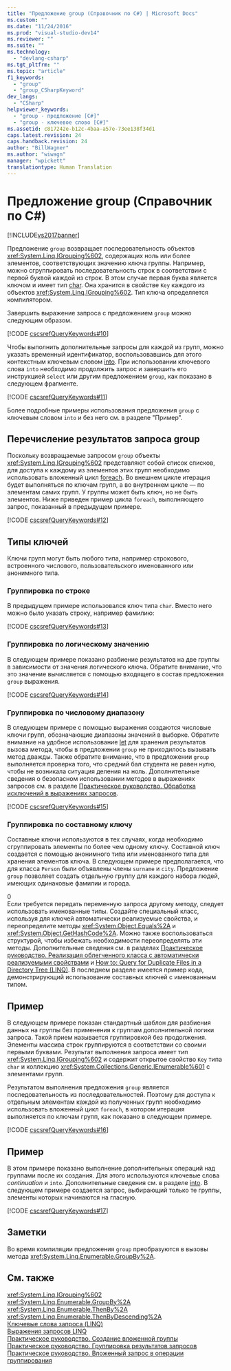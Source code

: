 ```yaml
---
title: "Предложение group (Справочник по C#) | Microsoft Docs"
ms.custom: ""
ms.date: "11/24/2016"
ms.prod: "visual-studio-dev14"
ms.reviewer: ""
ms.suite: ""
ms.technology: 
  - "devlang-csharp"
ms.tgt_pltfrm: ""
ms.topic: "article"
f1_keywords: 
  - "group"
  - "group_CSharpKeyword"
dev_langs: 
  - "CSharp"
helpviewer_keywords: 
  - "group - предложение [C#]"
  - "group - ключевое слово [C#]"
ms.assetid: c817242e-b12c-4baa-a57e-73ee138f34d1
caps.latest.revision: 24
caps.handback.revision: 24
author: "BillWagner"
ms.author: "wiwagn"
manager: "wpickett"
translationtype: Human Translation
---
```

# Предложение group (Справочник по C#)
[!INCLUDE[vs2017banner](../../../csharp/includes/vs2017banner.md)]

Предложение `group` возвращает последовательность объектов <xref:System.Linq.IGrouping%602>, содержащих ноль или более элементов, соответствующих значению ключа группы.  Например, можно сгруппировать последовательность строк в соответствии с первой буквой каждой из строк.  В этом случае первая буква является ключом и имеет тип [char](../../../csharp/language-reference/keywords/char.md). Она хранится в свойстве `Key` каждого из объектов <xref:System.Linq.IGrouping%602>.  Тип ключа определяется компилятором.  
  
 Завершить выражение запроса с предложением `group` можно следующим образом.  
  
 [!CODE [cscsrefQueryKeywords#10](../CodeSnippet/VS_Snippets_VBCSharp/CsCsrefQueryKeywords#10)]  
  
 Чтобы выполнить дополнительные запросы для каждой из групп, можно указать временный идентификатор, воспользовавшись для этого контекстным ключевым словом [into](../../../csharp/language-reference/keywords/into.md).  При использовании ключевого слова `into` необходимо продолжить запрос и завершить его инструкцией `select` или другим предложением `group`, как показано в следующем фрагменте.  
  
 [!CODE [cscsrefQueryKeywords#11](../CodeSnippet/VS_Snippets_VBCSharp/CsCsrefQueryKeywords#11)]  
  
 Более подробные примеры использования предложения `group` с ключевым словом `into` и без него см. в разделе "Пример".  
  
## Перечисление результатов запроса group  
 Поскольку возвращаемые запросом `group` объекты <xref:System.Linq.IGrouping%602> представляют собой список списков, для доступа к каждому из элементов этих групп необходимо использовать вложенный цикл [foreach](../../../csharp/language-reference/keywords/foreach-in.md).  Во внешнем цикле итерация будет выполняться по ключам групп, а во внутреннем цикле — по элементам самих групп.  У группы может быть ключ, но не быть элементов.  Ниже приведен пример цикла `foreach`, выполняющего запрос, показанный в предыдущем примере.  
  
 [!CODE [cscsrefQueryKeywords#12](../CodeSnippet/VS_Snippets_VBCSharp/CsCsrefQueryKeywords#12)]  
  
## Типы ключей  
 Ключи групп могут быть любого типа, например строкового, встроенного числового, пользовательского именованного или анонимного типа.  
  
### Группировка по строке  
 В предыдущем примере использовался ключ типа `char`.  Вместо него можно было указать строку, например фамилию:  
  
 [!CODE [cscsrefQueryKeywords#13](../CodeSnippet/VS_Snippets_VBCSharp/CsCsrefQueryKeywords#13)]  
  
### Группировка по логическому значению  
 В следующем примере показано разбиение результатов на две группы в зависимости от значения логического ключа.  Обратите внимание, что это значение вычисляется с помощью входящего в состав предложения `group` выражения.  
  
 [!CODE [cscsrefQueryKeywords#14](../CodeSnippet/VS_Snippets_VBCSharp/CsCsrefQueryKeywords#14)]  
  
### Группировка по числовому диапазону  
 В следующем примере с помощью выражения создаются числовые ключи групп, обозначающие диапазоны значений в выборке.  Обратите внимание на удобное использование [let](../../../csharp/language-reference/keywords/let-clause.md) для хранения результатов вызова метода, чтобы в предложении `group` не приходилось вызывать метод дважды.  Также обратите внимание, что в предложении `group` выполняется проверка того, что средний бал студента не равен нулю, чтобы не возникала ситуация деления на ноль.  Дополнительные сведения о безопасном использовании методов в выражениях запросов см. в разделе [Практическое руководство. Обработка исключений в выражениях запросов](../../../csharp/programming-guide/linq-query-expressions/how-to-handle-exceptions-in-query-expressions.md).  
  
 [!CODE [cscsrefQueryKeywords#15](../CodeSnippet/VS_Snippets_VBCSharp/CsCsrefQueryKeywords#15)]  
  
### Группировка по составному ключу  
 Составные ключи используются в тех случаях, когда необходимо сгруппировать элементы по более чем одному ключу.  Составной ключ создается с помощью анонимного типа или именованного типа для хранения элементов ключа.  В следующем примере предполагается, что для класса `Person` были объявлены члены `surname` и `city`.  Предложение `group` позволяет создать отдельную группу для каждого набора людей, имеющих одинаковые фамилии и города.  
  
<CodeContentPlaceHolder>0</CodeContentPlaceHolder>  
 Если требуется передать переменную запроса другому методу, следует использовать именованные типы.  Создайте специальный класс, используя для ключей автоматически реализуемые свойства, и переопределите методы <xref:System.Object.Equals%2A> и <xref:System.Object.GetHashCode%2A>.  Можно также воспользоваться структурой, чтобы избежать необходимости переопределять эти методы.  Дополнительные сведения см. в разделах [Практическое руководство. Реализация облегченного класса с автоматически реализуемыми свойствами](../../../csharp/programming-guide/classes-and-structs/how-to-implement-a-lightweight-class-with-auto-implemented-properties.md) и [How to: Query for Duplicate Files in a Directory Tree \(LINQ\)](../Topic/How%20to:%20Query%20for%20Duplicate%20Files%20in%20a%20Directory%20Tree%20\(LINQ\).md).  В последнем разделе имеется пример кода, демонстрирующий использование составных ключей с именованным типом.  
  
## Пример  
 В следующем примере показан стандартный шаблон для разбиения данных на группы без применения к группам дополнительной логики запроса.  Такой прием называется группировкой без продолжения.  Элементы массива строк группируются в соответствии со своими первыми буквами.  Результат выполнения запроса имеет тип <xref:System.Linq.IGrouping%602> и содержит открытое свойство `Key` типа `char` и коллекцию <xref:System.Collections.Generic.IEnumerable%601> с элементами групп.  
  
 Результатом выполнения предложения `group` является последовательность из последовательностей.  Поэтому для доступа к отдельным элементам каждой из полученных групп необходимо использовать вложенный цикл `foreach`, в котором итерация выполняется по ключам групп, как показано в следующем примере.  
  
 [!CODE [cscsrefQueryKeywords#16](../CodeSnippet/VS_Snippets_VBCSharp/CsCsrefQueryKeywords#16)]  
  
## Пример  
 В этом примере показано выполнение дополнительных операций над группами после их создания. Для этого используются ключевые слова *continuation* и `into`.  Дополнительные сведения см. в разделе [into](../../../csharp/language-reference/keywords/into.md).  В следующем примере создается запрос, выбирающий только те группы, элементы которых начинаются на гласную.  
  
 [!CODE [cscsrefQueryKeywords#17](../CodeSnippet/VS_Snippets_VBCSharp/CsCsrefQueryKeywords#17)]  
  
## Заметки  
 Во время компиляции предложения `group` преобразуются в вызовы метода <xref:System.Linq.Enumerable.GroupBy%2A>.  
  
## См. также  
 <xref:System.Linq.IGrouping%602>   
 <xref:System.Linq.Enumerable.GroupBy%2A>   
 <xref:System.Linq.Enumerable.ThenBy%2A>   
 <xref:System.Linq.Enumerable.ThenByDescending%2A>   
 [Ключевые слова запроса \(LINQ\)](../../../csharp/language-reference/keywords/query-keywords.md)   
 [Выражения запросов LINQ](../../../csharp/programming-guide/linq-query-expressions/index.md)   
 [Практическое руководство. Создание вложенной группы](../../../csharp/programming-guide/linq-query-expressions/how-to-create-a-nested-group.md)   
 [Практическое руководство. Группировка результатов запросов](../../../csharp/programming-guide/linq-query-expressions/how-to-group-query-results.md)   
 [Практическое руководство. Вложенный запрос в операции группирования](../../../csharp/programming-guide/linq-query-expressions/how-to-perform-a-subquery-on-a-grouping-operation.md)